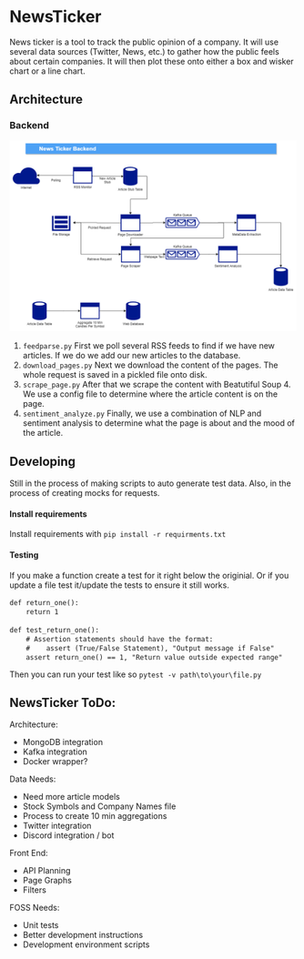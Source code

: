 # NewsTicker

News ticker is a tool to track the public opinion of a company. It will use several data sources (Twitter, News, etc.) to gather how the public feels about certain companies. It will then plot these onto either a box and wisker chart or a line chart. 

## Architecture

### Backend

![GitHub Logo](/images/NewsTicker_Backend.png)

1. `feedparse.py` First we poll several RSS feeds to find if we have new articles. If we do we add our new articles to the database. 
2. `download_pages.py` Next we download the content of the pages. The whole request is saved in a pickled file onto disk.  
3. `scrape_page.py` After that we scrape the content with Beatutiful Soup 4. We use a config file to determine where the article content is on the page. 
4. `sentiment_analyze.py` Finally, we use a combination of NLP and sentiment analysis to determine what the page is about and the mood of the article. 


## Developing
Still in the process of making scripts to auto generate test data. Also, in the process of creating mocks for requests. 

#### Install requirements
Install requirements with `pip install -r requirments.txt`

#### Testing 
If you make a function create a test for it right below the originial. Or if you update a file test it/update the tests to ensure it still works. 

```
def return_one():
    return 1

def test_return_one():
    # Assertion statements should have the format: 
    #    assert (True/False Statement), "Output message if False"
    assert return_one() == 1, "Return value outside expected range"
```
Then you can run your test like so `pytest -v path\to\your\file.py` 


## NewsTicker ToDo:

Architecture: 
- MongoDB integration 
- Kafka integration 
- Docker wrapper?

Data Needs:
- Need more article models 
- Stock Symbols and Company Names file 
- Process to create 10 min aggregations 
- Twitter integration 
- Discord integration / bot

Front End: 
- API Planning 
- Page Graphs 
- Filters

FOSS Needs: 
- Unit tests 
- Better development instructions 
- Development environment scripts
